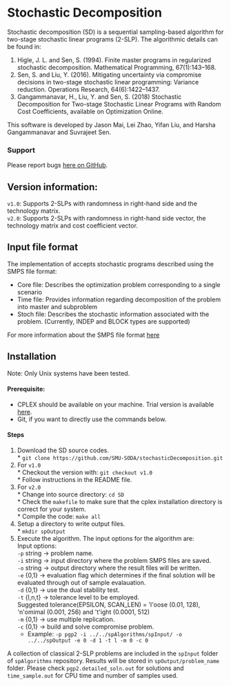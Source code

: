 # Stochastic Decomposition 

Stochastic decomposition (SD) is a sequential sampling-based algorithm for two-stage stochastic linear programs (2-SLP). The algorithmic details can be found in:

1. Higle, J. L. and Sen, S. (1994). Finite master programs in regularized stochastic decomposition. Mathematical Programming, 67(1):143–168.
2. Sen, S. and Liu, Y. (2016). Mitigating uncertainty via compromise decisions in two-stage stochastic linear programming: Variance reduction. Operations Research, 64(6):1422–1437.
3. Gangammanavar, H., Liu, Y. and Sen, S. (2018) Stochastic Decomposition for Two-stage Stochastic Linear Programs with Random Cost Coefficients, available on Optimization Online.

This software is developed by Jason Mai, Lei Zhao, Yifan Liu, and Harsha Gangammanavar and Suvrajeet Sen.

### Support
Please report bugs [here on GitHub](https://github.com/SMU-SODA/stochasticDecomposition/issues).

## Version information: 
`v1.0`: Supports 2-SLPs with randomness in right-hand side and the technology matrix.  
`v2.0`: Supports 2-SLPs with randomness in right-hand side vector, the technology matrix and cost coefficient vector.

## Input file format
The implementation of accepts stochastic programs described using the SMPS file format:

* Core file: Describes the optimization problem corresponding to a single scenario
* Time file: Provides information regarding decomposition of the problem into master and subproblem
* Stoch file: Describes the stochastic information associated with the problem. (Currently, INDEP and BLOCK types are supported)

For more information about the SMPS file format [here](https://doi.org/10.1137/1.9780898718799.ch2)

## Installation
Note: Only Unix systems have been tested.
#### Prerequisite: 
  * CPLEX should be available on your machine. Trial version is available [here](http://www-01.ibm.com/software/commerce/optimization/cplex-optimizer/).
  * Git, if you want to directly use the commands below.

#### Steps
  1. Download the SD source codes.  
    * `git clone https://github.com/SMU-SODA/stochasticDecomposition.git`  
  2. For `v1.0`  
    * Checkout the version with: `git checkout v1.0`  
    * Follow instructions in the README file.  
  3. For `v2.0`  
    * Change into source directory: `cd SD`  
    * Check the `makefile` to make sure that the cplex installation directory is correct for your system.  
    * Compile the code: `make all`  
  4. Setup a directory to write output files.  
    * `mkdir spOutput`  
  5. Execute the algorithm. The input options for the algorithm are:  
         Input options:  
             `-p` string  -> problem name.  
             `-i` string  -> input directory where the problem SMPS files are saved.  
             `-o` string  -> output directory where the result files will be written.  
             `-e` {0,1}   -> evaluation flag which determines if the final solution will be evaluated through out of sample evalauation.  
             `-d` {0,1}   -> use the dual stability test.  
             `-t` {l,n,t} -> tolerance level to be employed.  
                        Suggested tolerance(EPSILON, SCAN_LEN) = 'l'oose (0.01, 128), 'n'omimal (0.001, 256) and 't'ight (0.0001, 512)  
             `-m` {0,1}   -> use multiple replication.  
             `-c` {0,1}   -> build and solve compromise problem.  
     * Example: `-p pgp2 -i ../../spAlgorithms/spInput/ -o ../../spOutput -e 0 -d 1 -t l -m 0 -c 0`  

A collection of classical 2-SLP problems are included in the `spInput` folder of `spAlgorithms` repository. Results will be stored in `spOutput/problem_name` folder. Please check `pgp2.detailed_soln.out` for solutions and `time_sample.out` for CPU time and number of samples used.
